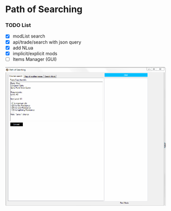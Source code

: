# Path of Searching
### TODO List

- [x] modList search
- [x] api/trade/search with json query
- [x] add NLua
- [x] implicit/explicit mods
- [ ] Items Manager (GUI)

![](pathofsearching.gif)